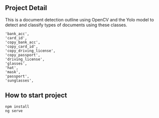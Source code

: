 ## Project Detail
This is a document detection outline using OpenCV and the Yolo model to detect and classify types of documents using these classes.
```
'bank_acc',
'card_id',
'copy_bank_acc',
'copy_card_id',
'copy_driving_license',
'copy_passport',
'driving_license',
'glasses',
'hat',
'mask',
'passport',
'sunglasses',
```

## How to start project
```
npm install
ng serve
```
